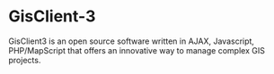 GisClient-3
===========

GisClient3 is an open source software written in AJAX, Javascript, PHP/MapScript that offers an innovative way to manage complex GIS projects.
